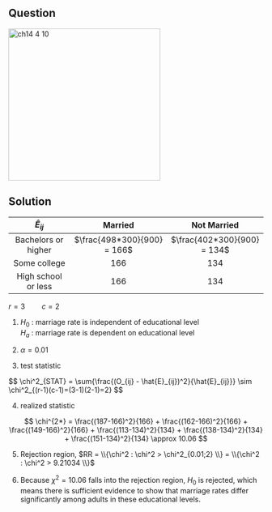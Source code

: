 ## Question
<img width="300" alt="ch14 4 10" src="https://github.com/user-attachments/assets/51af252b-8c95-47bd-ab0d-4080fa9bee3e" />


## Solution

|    $\hat{E}_{ij}$   |           Married           |          Not Married        |
| :-----------------: | :-------------------------: | :-------------------------: |
| Bachelors or higher | $\frac{498*300}{900} = 166$ | $\frac{402*300}{900} = 134$ |
| Some college        |             166             |             134             |
| High school or less |             166             |             134             |

$r=3 \quad \quad c=2$  

1. $H_0$ : marriage rate is independent of educational level  
   $H_a$ : marriage rate is dependent on educational level

2. $\alpha = 0.01$  
  
3. test statistic

$$
\chi^2_{STAT} = \sum{\frac{(O_{ij} - \hat{E}_{ij})^2}{\hat{E}\_\{ij}}} \sim \chi^2\_{(r-1)(c-1)=(3-1)(2-1)=2}
$$

4. realized statistic

$$
\chi^{2*} = \frac{(187-166)^2}{166} + \frac{(162-166)^2}{166} + \frac{(149-166)^2}{166} + \frac{(113-134)^2}{134} + \frac{(138-134)^2}{134} + \frac{(151-134)^2}{134} \approx 10.06
$$

5. Rejection region, $RR = \\{\chi^2 : \chi^2 > \chi^2_{0.01;2} \\} = \\{\chi^2 : \chi^2 > 9.21034 \\}$

6. Because $\chi^2 = 10.06$ falls into the rejection region, $H_0$ is rejected, which means there is sufficient evidence to show that marriage rates differ significantly among adults in these educational levels.
